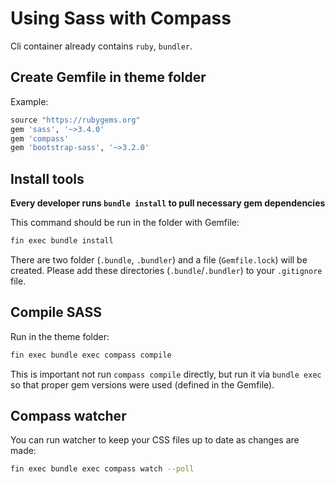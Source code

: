 # Using Sass with Compass

Cli container already contains `ruby`, `bundler`.

## Create Gemfile in theme folder

Example:

```ruby
source "https://rubygems.org"
gem 'sass', '~>3.4.0'
gem 'compass'
gem 'bootstrap-sass', '~>3.2.0'
```

## Install tools

**Every developer runs `bundle install` to pull necessary gem dependencies**

This command should be run in the folder with Gemfile:

```bash
fin exec bundle install
```

There are two folder (`.bundle`, `.bundler`) and a file (`Gemfile.lock`) will be created.
Please add these directories (`.bundle`/`.bundler`) to your `.gitignore` file.

## Compile SASS

Run in the theme folder:

```bash
fin exec bundle exec compass compile
```

This is important not run `compass compile` directly, but run it via `bundle exec` so that proper gem versions were used (defined in the Gemfile).

## Compass watcher

You can run watcher to keep your CSS files up to date as changes are made:

```bash
fin exec bundle exec compass watch --poll
```
